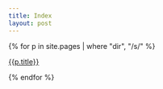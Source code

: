 ```yaml
---
title: Index
layout: post
---
```


{% for p in site.pages | where "dir", "/s/" %}
<p><a href="{{p.url}}">{{p.title}}</a></p>
{% endfor %}
